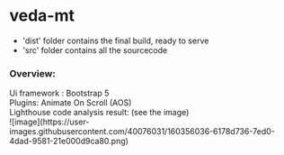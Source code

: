 # veda-mt

* 'dist' folder contains the final build, ready to serve
* 'src' folder contains all the sourcecode


<h3>Overview:</h3>
Ui framework : Bootstrap 5 <br>
Plugins: Animate On Scroll (AOS) <br>
Lighthouse code analysis result: (see the image) <br>
![image](https://user-images.githubusercontent.com/40076031/160356036-6178d736-7ed0-4dad-9581-21e000d9ca80.png)
